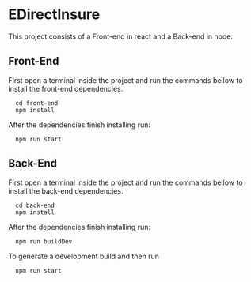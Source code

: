 # EDirectInsure
This project consists of a Front-end in react and a Back-end in node.

## Front-End
First open a terminal inside the project and run the commands bellow to install the front-end dependencies.
```
  cd front-end
  npm install
```
After the dependencies finish installing run:
```
  npm run start
```

## Back-End

First open a terminal inside the project and run the commands bellow to install the back-end dependencies.
```
  cd back-end
  npm install
```
After the dependencies finish installing run:
```
  npm run buildDev
```
To generate a development build and then run
```
  npm run start
```
